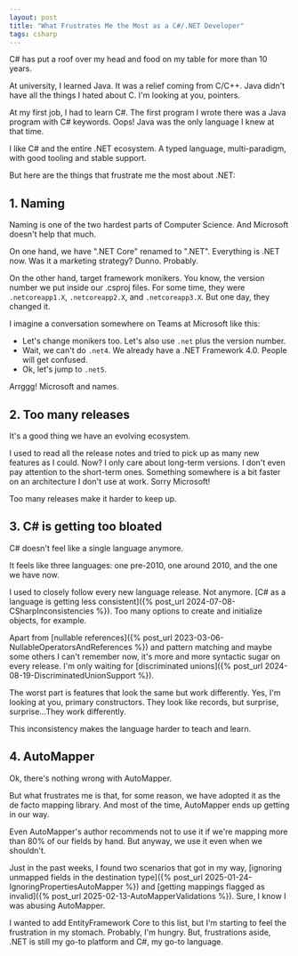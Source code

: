 ```yaml
---
layout: post
title: "What Frustrates Me the Most as a C#/.NET Developer"
tags: csharp
---
```


C# has put a roof over my head and food on my table for more than 10 years.

At university, I learned Java. It was a relief coming from C/C++. Java didn't have all the things I hated about C. I'm looking at you, pointers.

At my first job, I had to learn C#. The first program I wrote there was a Java program with C# keywords. Oops! Java was the only language I knew at that time.

I like C# and the entire .NET ecosystem. A typed language, multi-paradigm, with good tooling and stable support.

But here are the things that frustrate me the most about .NET:

## 1. Naming

Naming is one of the two hardest parts of Computer Science. And Microsoft doesn't help that much.

On one hand, we have ".NET Core" renamed to ".NET". Everything is .NET now. Was it a marketing strategy? Dunno. Probably.

On the other hand, target framework monikers. You know, the version number we put inside our .csproj files. For some time, they were `.netcoreapp1.X`, `.netcoreapp2.X`, and `.netcoreapp3.X`. But one day, they changed it.

I imagine a conversation somewhere on Teams at Microsoft like this: 
- Let's change monikers too. Let's also use `.net` plus the version number.
- Wait, we can't do `.net4`. We already have a .NET Framework 4.0. People will get confused.
- Ok, let's jump to `.net5`.

Arrggg! Microsoft and names.

## 2. Too many releases

It's a good thing we have an evolving ecosystem.

I used to read all the release notes and tried to pick up as many new features as I could. Now? I only care about long-term versions. I don't even pay attention to the short-term ones. Something somewhere is a bit faster on an architecture I don't use at work. Sorry Microsoft!

Too many releases make it harder to keep up.

## 3. C# is getting too bloated

C# doesn't feel like a single language anymore.

It feels like three languages: one pre-2010, one around 2010, and the one we have now.

I used to closely follow every new language release. Not anymore. [C# as a language is getting less consistent]({% post_url 2024-07-08-CSharpInconsistencies %}). Too many options to create and initialize objects, for example.

Apart from [nullable references]({% post_url 2023-03-06-NullableOperatorsAndReferences %}) and pattern matching and maybe some others I can't remember now, it's more and more syntactic sugar on every release. I'm only waiting for [discriminated unions]({% post_url 2024-08-19-DiscriminatedUnionSupport %}).

The worst part is features that look the same but work differently. Yes, I'm looking at you, primary constructors. They look like records, but surprise, surprise...They work differently.

This inconsistency makes the language harder to teach and learn.

## 4. AutoMapper

Ok, there's nothing wrong with AutoMapper.

But what frustrates me is that, for some reason, we have adopted it as the de facto mapping library. And most of the time, AutoMapper ends up getting in our way.

Even AutoMapper's author recommends not to use it if we're mapping more than 80% of our fields by hand. But anyway, we use it even when we shouldn't.

Just in the past weeks, I found two scenarios that got in my way, [ignoring unmapped fields in the destination type]({% post_url 2025-01-24-IgnoringPropertiesAutoMapper %}) and [getting mappings flagged as invalid]({% post_url 2025-02-13-AutoMapperValidations %}). Sure, I know I was abusing AutoMapper.

I wanted to add EntityFramework Core to this list, but I'm starting to feel the frustration in my stomach. Probably, I'm hungry. But, frustrations aside, .NET is still my go-to platform and C#, my go-to language.
